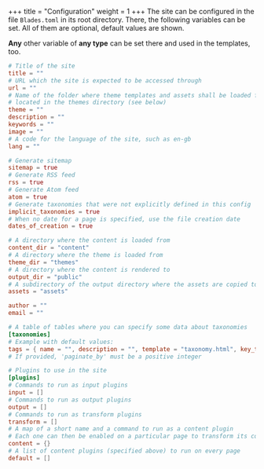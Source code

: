 +++
title = "Configuration"
weight = 1
+++
The site can be configured in the file `Blades.toml` in its root directory. There, the following
variables can be set. All of them are optional, default values are shown.

**Any** other variable of **any type** can be set there and used in the templates, too.

```toml
# Title of the site
title = ""
# URL which the site is expected to be accessed through
url = ""
# Name of the folder where theme templates and assets shall be loaded from,
# located in the themes directory (see below)
theme = ""
description = "" 
keywords = ""
image = ""
# A code for the language of the site, such as en-gb
lang = ""

# Generate sitemap
sitemap = true
# Generate RSS feed
rss = true
# Generate Atom feed
atom = true
# Generate taxonomies that were not explicitly defined in this config
implicit_taxonomies = true
# When no date for a page is specified, use the file creation date
dates_of_creation = true

# A directory where the content is loaded from
content_dir = "content"
# A directory where the theme is loaded from
theme_dir = "themes"
# A directory where the content is rendered to
output_dir = "public"
# A subdirectory of the output directory where the assets are copied to
assets = "assets"

author = ""
email = ""

# A table of tables where you can specify some data about taxonomies
[taxonomies]
# Example with default values:
tags = { name = "", description = "", template = "taxonomy.html", key_template = "taxonomy_key.html", paginate_by = inf, sort_by_weight = false }
# If provided, 'paginate_by' must be a positive integer

# Plugins to use in the site
[plugins]
# Commands to run as input plugins
input = []
# Commands to run as output plugins
output = []
# Commands to run as transform plugins
transform = []
# A map of a short name and a command to run as a content plugin
# Each one can then be enabled on a particular page to transform its content
content = {}
# A list of content plugins (specified above) to run on every page
default = []
```
